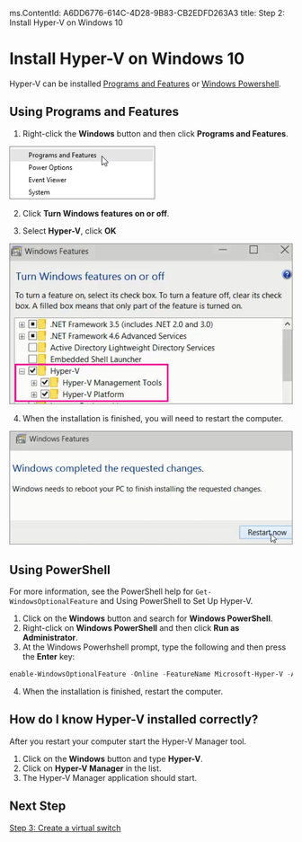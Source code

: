 ms.ContentId: A6DD6776-614C-4D28-9B83-CB2EDFD263A3
title: Step 2: Install Hyper-V on Windows 10

# Install Hyper-V on Windows 10

Hyper-V can be installed [Programs and Features](#UsingProgramsandFeatures) or [Windows Powershell](#UsingPowerShell).

## Using Programs and Features
1. Right-click the **Windows** button and then click **Programs and Features**.

  ![](media\programs_and_features.png)
  
2. Click **Turn Windows features on or off**.

3. Select **Hyper-V**, click **OK**

  ![](media\hyper-v_feature_selected.png)
  
4. When the installation is finished, you will need  to restart the computer.

  ![](media\restart.png)
  
## Using PowerShell
For more information, see the PowerShell help for `Get-WindowsOptionalFeature` and Using PowerShell to Set Up Hyper-V.
<!-- Not sure what links you intended to have here? -->

1. Click on the **Windows** button and search for **Windows PowerShell**.  
2. Right-click on **Windows PowerShell** and then click **Run as Administrator**.  
3. At the Windows Powerhshell prompt, type the following and then press the **Enter** key:  
``` PowerShell
enable-WindowsOptionalFeature -Online -FeatureName Microsoft-Hyper-V -All
``` 
4. When the installation is finished, restart the computer. 

## How do I know Hyper-V installed correctly?
After you restart your computer start the Hyper-V Manager tool. 

1. Click on the **Windows** button and type **Hyper-V**.
2. Click on **Hyper-V Manager** in the list.
3. The Hyper-V Manager application should start.


## Next Step 
[Step 3: Create a virtual switch](walkthrough_virtual_switch.md) 